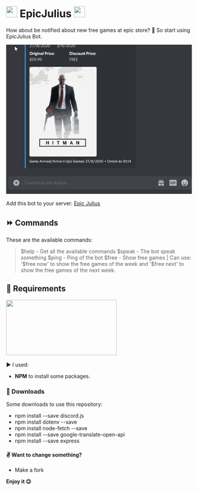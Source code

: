 # <img src="https://freesvg.org/img/ftpackage-games.png" width="30" height="30"/> EpicJulius <img src="https://upload.wikimedia.org/wikipedia/commons/thumb/3/31/Epic_Games_logo.svg/662px-Epic_Games_logo.svg.png" width="30" height="30"/>
How about be notified about new free games at epic store?
:robot: So start using EpicJulius Bot.

![executing](/imgs/executing.gif)

Add this bot to your server: [Epic Julius]()

## :fast_forward: Commands
These are the available commands:

> \$help - Get all the available commands
> \$speak - The bot speak something
> \$ping - Ping of the bot
> \$free - Show free games | Can use: '\$free now' to show the free games of the week and '\$free next' to show the free games of the next week.

## :floppy_disk: Requirements

<img src="https://miro.medium.com/max/2800/1*y5YLuOKO5XM7MOzve6XsDQ.png" width="300" height="150">

:arrow_forward: I used: 
- **NPM** to install some packages.

### :arrow_down_small: Downloads
Some downloads to use this repository:

- npm install --save discord.js
- npm install dotenv --save
- npm install node-fetch --save
- npm install --save google-translate-open-api
- npm install --save express

#### :v: Want to change something?

- Make a fork

**Enjoy it :wink:**
